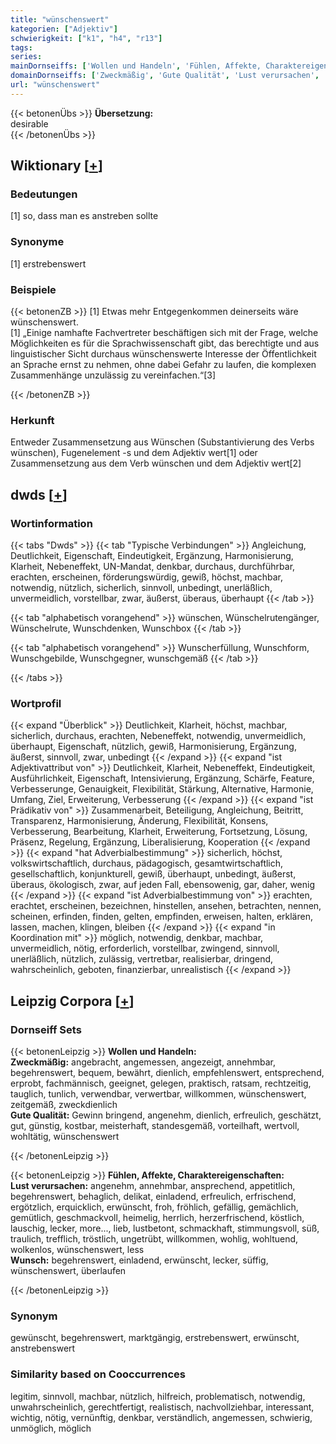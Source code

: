 ```yaml
---
title: "wünschenswert"
kategorien: ["Adjektiv"]
schwierigkeit: ["k1", "h4", "r13"]
tags:
series:
mainDornseiffs: ['Wollen und Handeln', 'Fühlen, Affekte, Charaktereigenschaften']
domainDornseiffs: ['Zweckmäßig', 'Gute Qualität', 'Lust verursachen', 'Wunsch']
url: "wünschenswert"
---
```


{{< betonenÜbs >}}
**Übersetzung:**  
desirable  
{{< /betonenÜbs >}}

## Wiktionary [[+](https://de.wiktionary.org/wiki/wünschenswert)]

### Bedeutungen
[1] so, dass man es anstreben sollte  

### Synonyme
[1] erstrebenswert  

### Beispiele
{{< betonenZB >}}
[1] Etwas mehr Entgegenkommen deinerseits wäre wünschenswert.  
[1] „Einige namhafte Fachvertreter beschäftigen sich mit der Frage, welche Möglichkeiten es für die Sprachwissenschaft gibt, das berechtigte und aus linguistischer Sicht durchaus wünschenswerte Interesse der Öffentlichkeit an Sprache ernst zu nehmen, ohne dabei Gefahr zu laufen, die komplexen Zusammenhänge unzulässig zu vereinfachen.“[3]  

{{< /betonenZB >}}
### Herkunft
Entweder Zusammensetzung aus Wünschen (Substantivierung des Verbs wünschen), Fugenelement -s und dem Adjektiv wert[1] oder Zusammensetzung aus dem Verb wünschen und dem Adjektiv wert[2]  



## dwds [[+](https://www.dwds.de/wb/wünschenswert)]

### Wortinformation
{{< tabs "Dwds" >}}
{{< tab "Typische Verbindungen" >}}
Angleichung, Deutlichkeit, Eigenschaft, Eindeutigkeit, Ergänzung, Harmonisierung, Klarheit, Nebeneffekt, UN-Mandat, denkbar, durchaus, durchführbar, erachten, erscheinen, förderungswürdig, gewiß, höchst, machbar, notwendig, nützlich, sicherlich, sinnvoll, unbedingt, unerläßlich, unvermeidlich, vorstellbar, zwar, äußerst, überaus, überhaupt
{{< /tab >}}

{{< tab "alphabetisch vorangehend" >}}
wünschen, Wünschelrutengänger, Wünschelrute, Wunschdenken, Wunschbox
{{< /tab >}}

{{< tab "alphabetisch vorangehend" >}}
Wunscherfüllung, Wunschform, Wunschgebilde, Wunschgegner, wunschgemäß
{{< /tab >}}

{{< /tabs >}}

### Wortprofil
{{< expand "Überblick" >}} Deutlichkeit, Klarheit, höchst, machbar, sicherlich, durchaus, erachten, Nebeneffekt, notwendig, unvermeidlich, überhaupt, Eigenschaft, nützlich, gewiß, Harmonisierung, Ergänzung, äußerst, sinnvoll, zwar, unbedingt {{< /expand >}}
{{< expand "ist Adjektivattribut von" >}} Deutlichkeit, Klarheit, Nebeneffekt, Eindeutigkeit, Ausführlichkeit, Eigenschaft, Intensivierung, Ergänzung, Schärfe, Feature, Verbesserunge, Genauigkeit, Flexibilität, Stärkung, Alternative, Harmonie, Umfang, Ziel, Erweiterung, Verbesserung {{< /expand >}}
{{< expand "ist Prädikativ von" >}} Zusammenarbeit, Beteiligung, Angleichung, Beitritt, Transparenz, Harmonisierung, Änderung, Flexibilität, Konsens, Verbesserung, Bearbeitung, Klarheit, Erweiterung, Fortsetzung, Lösung, Präsenz, Regelung, Ergänzung, Liberalisierung, Kooperation {{< /expand >}}
{{< expand "hat Adverbialbestimmung" >}} sicherlich, höchst, volkswirtschaftlich, durchaus, pädagogisch, gesamtwirtschaftlich, gesellschaftlich, konjunkturell, gewiß, überhaupt, unbedingt, äußerst, überaus, ökologisch, zwar, auf jeden Fall, ebensowenig, gar, daher, wenig {{< /expand >}}
{{< expand "ist Adverbialbestimmung von" >}} erachten, erachtet, erscheinen, bezeichnen, hinstellen, ansehen, betrachten, nennen, scheinen, erfinden, finden, gelten, empfinden, erweisen, halten, erklären, lassen, machen, klingen, bleiben {{< /expand >}}
{{< expand "in Koordination mit" >}} möglich, notwendig, denkbar, machbar, unvermeidlich, nötig, erforderlich, vorstellbar, zwingend, sinnvoll, unerläßlich, nützlich, zulässig, vertretbar, realisierbar, dringend, wahrscheinlich, geboten, finanzierbar, unrealistisch {{< /expand >}}

## Leipzig Corpora [[+](https://corpora.uni-leipzig.de/en/res?word=wünschenswert&corpusId=deu_newscrawl-public_2018)]

### Dornseiff Sets
{{< betonenLeipzig >}}
**Wollen und Handeln:**  
**Zweckmäßig:** angebracht, angemessen, angezeigt, annehmbar, begehrenswert, bequem, bewährt, dienlich, empfehlenswert, entsprechend, erprobt, fachmännisch, geeignet, gelegen, praktisch, ratsam, rechtzeitig, tauglich, tunlich, verwendbar, verwertbar, willkommen, wünschenswert, zeitgemäß, zweckdienlich  
**Gute Qualität:** Gewinn bringend, angenehm, dienlich, erfreulich, geschätzt, gut, günstig, kostbar, meisterhaft, standesgemäß, vorteilhaft, wertvoll, wohltätig, wünschenswert  

{{< /betonenLeipzig >}}


{{< betonenLeipzig >}}
**Fühlen, Affekte, Charaktereigenschaften:**  
**Lust verursachen:** angenehm, annehmbar, ansprechend, appetitlich, begehrenswert, behaglich, delikat, einladend, erfreulich, erfrischend, ergötzlich, erquicklich, erwünscht, froh, fröhlich, gefällig, gemächlich, gemütlich, geschmackvoll, heimelig, herrlich, herzerfrischend, köstlich, lauschig, lecker, more..., lieb, lustbetont, schmackhaft, stimmungsvoll, süß, traulich, trefflich, tröstlich, ungetrübt, willkommen, wohlig, wohltuend, wolkenlos, wünschenswert, less  
**Wunsch:** begehrenswert, einladend, erwünscht, lecker, süffig, wünschenswert, überlaufen  

{{< /betonenLeipzig >}}

### Synonym
gewünscht, begehrenswert, marktgängig, erstrebenswert, erwünscht, anstrebenswert


### Similarity based on Cooccurrences
legitim, sinnvoll, machbar, nützlich, hilfreich, problematisch, notwendig, unwahrscheinlich, gerechtfertigt, realistisch, nachvollziehbar, interessant, wichtig, nötig, vernünftig, denkbar, verständlich, angemessen, schwierig, unmöglich, möglich

